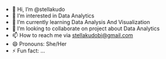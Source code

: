 - 👋 Hi, I’m @stellakudo
- 👀 I’m interested in Data Analytics
- 🌱 I’m currently learning Data Analysis And Visualization
- 💞️ I’m looking to collaborate on project about Data Analytics
- 📫 How to reach me via stellakudobi@gmail.com
- 😄 Pronouns: She/Her
- ⚡ Fun fact: ...

<!---
stellakudo/stellakudo is a ✨ special ✨ repository because its `README.md` (this file) appears on your GitHub profile.
You can click the Preview link to take a look at your changes.
--->
